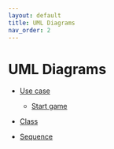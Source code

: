 ```yaml
---
layout: default
title: UML Diagrams
nav_order: 2
---
```


# UML Diagrams


* [Use case](http://www.plantuml.com/plantuml/proxy?cache=no&src=https://raw.githubusercontent.com/orion-services/game/master/docs/uml/ucStudentTeacher.puml)

    * [Start game](http://www.plantuml.com/plantuml/proxy?cache=no&src=https://raw.githubusercontent.com/orion-services/game/master/docs/uml/ucStartGame.puml)


* [Class](http://www.plantuml.com/plantuml/proxy?cache=no&src=https://raw.githubusercontent.com/orion-services/game/master/docs/uml/class.puml)

* [Sequence](http://www.plantuml.com/plantuml/proxy?cache=no&src=https://raw.githubusercontent.com/orion-services/game/master/docs/uml/sBuyCard.puml)
